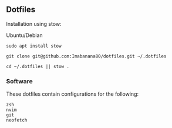 ## Dotfiles
Installation using stow:

Ubuntu/Debian
```
sudo apt install stow
```
```
git clone git@github.com:Imabanana80/dotfiles.git ~/.dotfiles
```
```
cd ~/.dotfiles || stow .
```

### Software
These dotfiles contain configurations for the following:
```
zsh
nvim
git
neofetch
```
